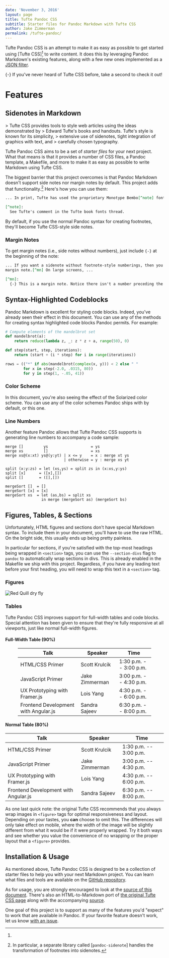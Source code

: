 ```yaml
---
date: 'November 3, 2016'
layout: page
title: Tufte Pandoc CSS
subtitle: Starter files for Pandoc Markdown with Tufte CSS
author: Jake Zimmerman
permalink: /tufte-pandoc/
---
```


<section>

Tufte Pandoc CSS is an attempt to make it as easy as possible to get started
using [Tufte CSS][^tufte-css] to write content. It does this by leveraging
Pandoc Markdown's existing features, along with a few new ones implemented as
a [JSON filter].

[^tufte-css]:
  {-} If you've never heard of Tufte CSS before, take a second to check it out!

</section>

# Features

## Sidenotes in Markdown

<div class="epigraph">
> Tufte CSS provides tools to style web articles using the ideas demonstrated by
> Edward Tufte's books and handouts. Tufte's style is known for its simplicity,
> extensive use of sidenotes, tight integration of graphics with text, and
> carefully chosen typography.
</div>

Tufte Pandoc CSS aims to be a set of *starter files* for your next project. What
that means is that it provides a number of CSS files, a Pandoc template, a
Makefile, and more to make it as easy as possible to write Markdown using Tufte
CSS.

The biggest barrier that this project overcomes is that Pandoc Markdown doesn't
support side notes nor margin notes by default. This project adds that
functionality.[^pdsn] Here's how you can use them:

[^pdsn]: In particular, a separate library called [`pandoc-sidenote`] handles
  the transformation of footnotes into sidenotes.

```markdown
... In print, Tufte has used the proprietary Monotype Bembo[^note] font.

[^note]:
  See Tufte's comment in the Tufte book fonts thread.
```

By default, if you use the normal Pandoc syntax for creating footnotes, they'll
become Tufte CSS-style side notes. 

### Margin Notes

To get margin notes (i.e., side notes without
numbers), just include `{-}` at the beginning of the note:


```markdown
... If you want a sidenote without footnote-style numberings, then you want a
margin note.[^mn] On large screens, ...

[^mn]:
  {-} This is a margin note. Notice there isn't a number preceding the note.
```



## Syntax-Highlighted Codeblocks

Pandoc Markdown is excellent for styling code blocks. Indeed, you've already seen their effect in this document. You can use any of the methods for creating syntax highlighted code blocks Pandoc permits. For example:

~~~python
# Compute elements of the mandelbrot set
def mandelbrot(a):
    return reduce(lambda z, _: z * z + a, range(50), 0)

def step(start, step, iterations):
    return (start + (i * step) for i in range(iterations))

rows = (("*" if abs(mandelbrot(complex(x, y))) < 2 else " "
        for x in step(-2.0, .0315, 80))
        for y in step(1, -.05, 41))
~~~

### Color Scheme 

In this document, you're also seeing the effect of the Solarized color scheme. You can use any of the color schemes Pandoc ships with by default, or this one.

### Line Numbers

Another feature Pandoc allows that Tufte Pandoc CSS supports is generating line
numbers to accompany a code sample:

```{.haskell .numberLines}
merge []         ys                   = ys
merge xs         []                   = xs
merge xs@(x:xt) ys@(y:yt) | x <= y    = x : merge xt ys
                          | otherwise = y : merge xs yt

split (x:y:zs) = let (xs,ys) = split zs in (x:xs,y:ys)
split [x]      = ([x],[])
split []       = ([],[])

mergeSort []  = []
mergeSort [x] = [x]
mergeSort xs  = let (as,bs) = split xs
                in merge (mergeSort as) (mergeSort bs)
```


## Figures, Tables, & Sections

Unfortunately, HTML figures and sections don't have special Markdown syntax. To
include them in your document, you'll have to use the raw HTML. On the bright
side, this usually ends up being pretty painless.

In particular for sections, if you're satisfied with the top-most headings being
wrapped in `<section>` tags, you can use the `--section-divs` flag to `pandoc`
to automatically wrap sections in divs. This is already enabled in the Makefile
we ship with this project. Regardless, if you have any leading text before your
first heading, you will need to wrap this text in a `<section>` tag.

### Figures 

![Red Quill dry fly](../assets/img/RedQuill.jpg "Title")


### Tables

Tufte Pandoc CSS improves support for full-width tables and code blocks. Special
attention has been given to ensure that they're fully responsive at all
viewports, just like normal full-width figures. 

#### Full-Width Table (90%)

<figure class="fullwidth">

| Talk                                 | Speaker        | Time                   |
| ----                                 | -------        | ----                   |
| HTML/CSS Primer                      | Scott Krulcik  | 1:30 p.m. -- 3:00 p.m. |
| JavaScript Primer                    | Jake Zimmerman | 3:00 p.m. -- 4:30 p.m. |
| UX Prototyping with Framer.js        | Lois Yang      | 4:30 p.m. -- 6:00 p.m. |
| Frontend Development with Angular.js | Sandra Sajeev  | 6:30 p.m. -- 8:00 p.m. |

</figure>

#### Normal Table (80%)

| Talk                                 | Speaker        | Time                   |
| ----                                 | -------        | ----                   |
| HTML/CSS Primer                      | Scott Krulcik  | 1:30 p.m. -- 3:00 p.m. |
| JavaScript Primer                    | Jake Zimmerman | 3:00 p.m. -- 4:30 p.m. |
| UX Prototyping with Framer.js        | Lois Yang      | 4:30 p.m. -- 6:00 p.m. |
| Frontend Development with Angular.js | Sandra Sajeev  | 6:30 p.m. -- 8:00 p.m. |


As one last quick note: the original Tufte CSS recommends that you always wrap
images in `<figure>` tags for optimal responsiveness and layout. Depending on
your tastes, you **can** choose to omit this. The differences will only take
effect on mobile, where the width of the image will be slightly different from
what it would be if it were properly wrapped. Try it both ways and see whether
you value the convenience of no wrapping or the proper layout that a `<figure>`
provides.


## Installation & Usage

As mentioned above, Tufte Pandoc CSS is designed to be a collection of starter
files to help you with your next Markdown project. You can learn what files and
tools are available on the [GitHub repository].

As for usage, you are strongly encouraged to look at the [source of this
document][this-md]. There's also an HTML-to-Markdown port of [the original
Tufte CSS page] along with the accompanying [source][original-md].

One goal of this project is to support as many of the features you'd "expect" to
work that are available in Pandoc. If your favorite feature doesn't work, let us
know [with an issue].




[Tufte CSS]: https://edwardtufte.github.io/tufte-css/
[JSON filter]: http://pandoc.org/scripting.html#json-filters
<!-- [`pandoc-sidenote`]: https://github.com/jez/pandoc-sidenote -->
[GitHub repository]: https://github.com/jez/tufte-pandoc-css
[this-md]: https://raw.githubusercontent.com/jez/tufte-pandoc-css/master/docs/index.md
[the original Tufte CSS page]: tufte-md/
[original-md]: https://raw.githubusercontent.com/jez/tufte-pandoc-css/master/docs/tufte-md/index.md
[with an issue]: https://github.com/jez/tufte-pandoc-css/issues
